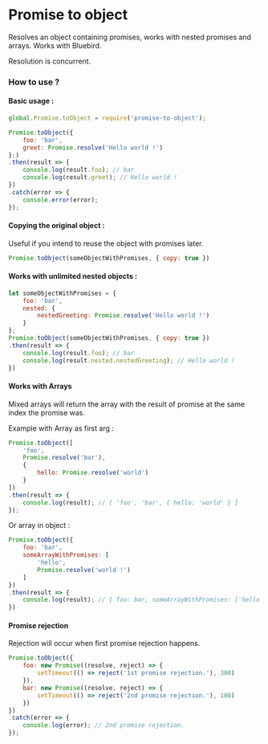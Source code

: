 # Promise to object
Resolves an object containing promises, works with nested promises and arrays.
Works with Bluebird.

Resolution is concurrent.

### How to use ?


#### Basic usage :

```javascript
global.Promise.toObject = require('promise-to-object');

Promise.toObject({
    foo: 'bar',
    greet: Promise.resolve('Hello world !')
};)
.then(result => {
    console.log(result.foo); // bar
    console.log(result.greet); // Hello world !
})
.catch(error => {
    console.error(error);
});

```

#### Copying the original object :
Useful if you intend to reuse the object with promises later.

```javascript
Promise.toObject(someObjectWithPromises, { copy: true })
```

#### Works with unlimited nested objects :

```javascript
let someObjectWithPromises = {
    foo: 'bar',
    nested: {
        nestedGreeting: Promise.resolve('Hello world !')
    }
};
Promise.toObject(someObjectWithPromises, { copy: true })
.then(result => {
    console.log(result.foo); // bar
    console.log(result.nested.nestedGreeting); // Hello world !
})
```

#### Works with Arrays
Mixed arrays will return the array with the result of promise at the same index
the promise was.

Example with Array as first arg :
```javascript
Promise.toObject([
    'foo',
    Promise.resolve('bar'),
    {
        hello: Promise.resolve('world')
    }
])
.then(result => {
    console.log(result); // [ 'foo', 'bar', { hello: 'world' } ]
});
```
Or array in object :
```javascript
Promise.toObject({
    foo: 'bar',
    someArrayWithPromises: [
        'hello',
        Promise.resolve('world !')
    ]
})
.then(result => {
    console.log(result); // { foo: bar, someArrayWithPromises: ['hello', 'world !'] }
})
```

#### Promise rejection
Rejection will occur when first promise rejection happens.

```javascript
Promise.toObject({
    foo: new Promise((resolve, reject) => {
        setTimeout(() => reject('1st promise rejection.'), 300)
    }),
    bar: new Promise((resolve, reject) => {
        setTimeout(() => reject('2nd promise rejection.'), 100)
    })
})
.catch(error => {
    console.log(error); // 2nd promise rejection.
});
```
